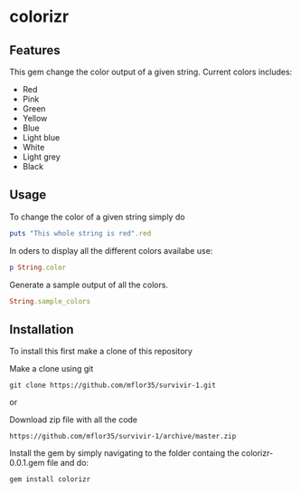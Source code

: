 # colorizr
## Features
This gem change the color output of a given string.
Current colors includes:

* Red
* Pink
* Green
* Yellow
* Blue
* Light blue
* White
* Light grey
* Black

## Usage
To change the color of a given string simply do
```ruby
puts "This whole string is red".red
```

In oders to display all the different colors availabe use:
```ruby
p String.color
```

Generate a sample output of all the colors.
```ruby
String.sample_colors
```

## Installation
To install this first make a clone of this repository

Make a clone using git
```
git clone https://github.com/mflor35/survivir-1.git
```
or

Download zip file with all the code
```
https://github.com/mflor35/survivir-1/archive/master.zip
```
Install the gem by simply navigating to the folder containg the colorizr-0.0.1.gem file and do:
```
gem install colorizr
```
